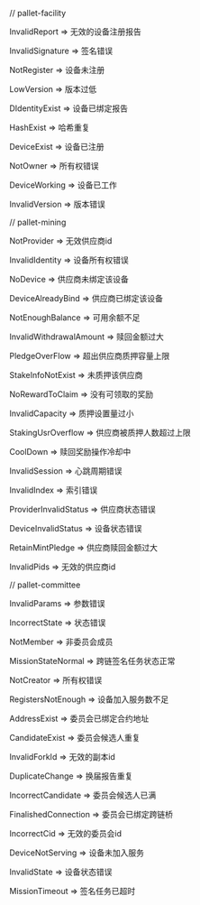 // pallet-facility

InvalidReport => 无效的设备注册报告

InvalidSignature => 签名错误

NotRegister => 设备未注册

LowVersion => 版本过低  

DIdentityExist => 设备已绑定报告

HashExist => 哈希重复

DeviceExist => 设备已注册

NotOwner => 所有权错误

DeviceWorking => 设备已工作

InvalidVersion => 版本错误

// pallet-mining

NotProvider => 无效供应商id

InvalidIdentity => 设备所有权错误

NoDevice => 供应商未绑定该设备

DeviceAlreadyBind => 供应商已绑定该设备

NotEnoughBalance => 可用余额不足

InvalidWithdrawalAmount => 赎回金额过大

PledgeOverFlow => 超出供应商质押容量上限

StakeInfoNotExist => 未质押该供应商
 
NoRewardToClaim => 没有可领取的奖励
  
InvalidCapacity => 质押设置量过小

StakingUsrOverflow => 供应商被质押人数超过上限

CoolDown => 赎回奖励操作冷却中

InvalidSession => 心跳周期错误

InvalidIndex => 索引错误

ProviderInvalidStatus => 供应商状态错误

DeviceInvalidStatus => 设备状态错误

RetainMintPledge => 供应商赎回金额过大

InvalidPids => 无效的供应商id

// pallet-committee

InvalidParams => 参数错误

IncorrectState => 状态错误

NotMember => 非委员会成员

MissionStateNormal => 跨链签名任务状态正常

NotCreator => 所有权错误

RegistersNotEnough => 设备加入服务数不足

AddressExist => 委员会已绑定合约地址

CandidateExist => 委员会候选人重复

InvalidForkId => 无效的副本id

DuplicateChange => 换届报告重复

IncorrectCandidate => 委员会候选人已满

FinalishedConnection => 委员会已绑定跨链桥

IncorrectCid => 无效的委员会id

DeviceNotServing => 设备未加入服务

InvalidState => 设备状态错误

MissionTimeout => 签名任务已超时
